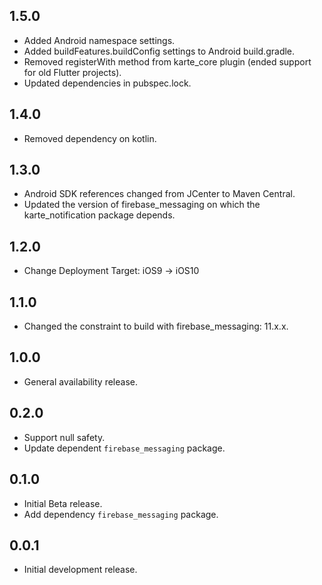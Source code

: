 ## 1.5.0

* Added Android namespace settings.
* Added buildFeatures.buildConfig settings to Android build.gradle.
* Removed registerWith method from karte_core plugin (ended support for old Flutter projects).
* Updated dependencies in pubspec.lock.

## 1.4.0

* Removed dependency on kotlin.

## 1.3.0

* Android SDK references changed from JCenter to Maven Central.
* Updated the version of firebase_messaging on which the karte_notification package depends.

## 1.2.0

* Change Deployment Target: iOS9 → iOS10

## 1.1.0

* Changed the constraint to build with firebase_messaging: 11.x.x.

## 1.0.0

* General availability release.

## 0.2.0

* Support null safety.
* Update dependent `firebase_messaging` package.

## 0.1.0

* Initial Beta release.
* Add dependency `firebase_messaging` package.

## 0.0.1

* Initial development release.
